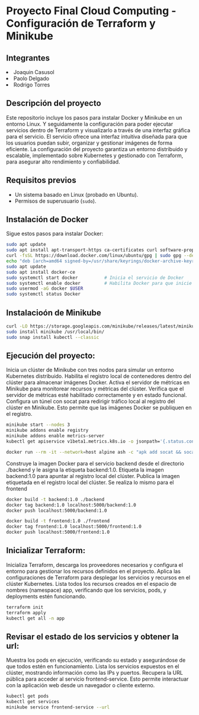 # Proyecto Final Cloud Computing - Configuración de Terraform y Minikube

## Integrantes
<li> Joaquin Casusol </li>
<li> Paolo Delgado </li>
<li> Rodrigo Torres</li>

## Descripción del proyecto
Este repositorio incluye los pasos para instalar Docker y Minikube en un entorno Linux. Y seguidamente la configuración para poder ejecutar servicios dentro de Terraform y visualizarlo a través de una interfaz gráfica para el servicio.
El servicio ofrece una interfaz intuitiva diseñada para que los usuarios puedan subir, organizar y gestionar imágenes de forma eficiente. La configuración del proyecto garantiza un entorno distribuido y escalable, implementado sobre Kubernetes y gestionado con Terraform, para asegurar alto rendimiento y confiabilidad.

## Requisitos previos

- Un sistema basado en Linux (probado en Ubuntu).
- Permisos de superusuario (`sudo`).

## Instalación de Docker

Sigue estos pasos para instalar Docker:

```bash
sudo apt update
sudo apt install apt-transport-https ca-certificates curl software-properties-common 
curl -fsSL https://download.docker.com/linux/ubuntu/gpg | sudo gpg --dearmor -o /usr/share/keyrings/docker-archive-keyring.gpg 
echo "deb [arch=amd64 signed-by=/usr/share/keyrings/docker-archive-keyring.gpg] https://download.docker.com/linux/ubuntu $(lsb_release -cs) stable" | sudo tee /etc/apt/sources.list.d/docker.list > /dev/null 
sudo apt update 
sudo apt install docker-ce 
sudo systemctl start docker          # Inicia el servicio de Docker
sudo systemctl enable docker         # Habilita Docker para que inicie en el arranque
sudo usermod -aG docker $USER
sudo systemctl status Docker

```

## Instalacioón de Minikube
```bash
curl -LO https://storage.googleapis.com/minikube/releases/latest/minikube-linux-amd64
sudo install minikube /usr/local/bin/
sudo snap install kubectl --classic

```

## Ejecución del proyecto:

Inicia un clúster de Minikube con tres nodos para simular un entorno Kubernetes distribuido. Habilita el registro local de contenedores dentro del clúster para almacenar imágenes Docker. Activa el servidor de métricas en Minikube para monitorear recursos y métricas del clúster. Verifica que el servidor de métricas esté habilitado correctamente y en estado funcional. Configura un túnel con socat para redirigir tráfico local al registro del clúster en Minikube. Esto permite que las imágenes Docker se publiquen en el registro.
```bash
minikube start --nodes 3
minikube addons enable registry
minikube addons enable metrics-server
kubectl get apiservice v1beta1.metrics.k8s.io -o jsonpath='{.status.conditions[0].status}'

docker run --rm -it --network=host alpine ash -c "apk add socat && socat TCP-LISTEN:5000,reuseaddr,fork TCP:$(minikube ip):5000"
```

Construye la imagen Docker para el servicio backend desde el directorio ./backend y le asigna la etiqueta backend:1.0. Etiqueta la imagen backend:1.0 para apuntar al registro local del clúster. Publica la imagen etiquetada en el registro local del clúster. Se realiza lo mismo para el frontend


```bash
docker build -t backend:1.0 ./backend
docker tag backend:1.0 localhost:5000/backend:1.0
docker push localhost:5000/backend:1.0

docker build -t frontend:1.0 ./frontend
docker tag frontend:1.0 localhost:5000/frontend:1.0
docker push localhost:5000/frontend:1.0
```


## Inicializar Terraform:
Inicializa Terraform, descarga los proveedores necesarios y configura el entorno para gestionar los recursos definidos en el proyecto.
Aplica las configuraciones de Terraform para desplegar los servicios y recursos en el clúster Kubernetes.
Lista todos los recursos creados en el espacio de nombres (namespace) app, verificando que los servicios, pods, y deployments estén funcionando.
```bash
terraform init
terraform apply
kubectl get all -n app
```

## Revisar el estado de los servicios y obtener la url:
Muestra los pods en ejecución, verificando su estado y asegurándose de que todos estén en funcionamiento.
Lista los servicios expuestos en el clúster, mostrando información como las IPs y puertos.
Recupera la URL pública para acceder al servicio frontend-service. Esto permite interactuar con la aplicación web desde un navegador o cliente externo.
```bash
kubectl get pods
kubectl get services
minikube service frontend-service --url
```
